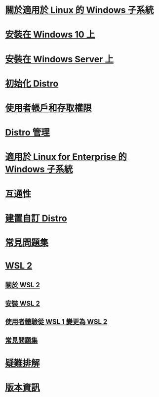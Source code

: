 # [關於適用於 Linux 的 Windows 子系統](./about.md)
# [安裝在 Windows 10 上](./install-win10.md)
# [安裝在 Windows Server 上](./install-on-server.md)
# [初始化 Distro](./initialize-distro.md)
# [使用者帳戶和存取權限](./user-support.md)
# [Distro 管理](./wsl-config.md)
# [適用於 Linux for Enterprise 的 Windows 子系統](./enterprise.md)
# [互通性](./interop.md)
# [建置自訂 Distro](./build-custom-distro.md)
# [常見問題集](./faq.md)
# [WSL 2](./wsl2-index.md)
## [關於 WSL 2](./wsl2-about.md)
## [安裝 WSL 2](./wsl2-install.md)
## [使用者體驗從 WSL 1 變更為 WSL 2](./wsl2-ux-changes.md)
## [常見問題集](./wsl2-faq.md)

# [疑難排解](./troubleshooting.md)
# [版本資訊](./release-notes.md)
